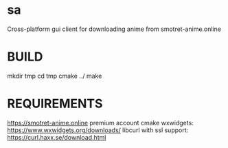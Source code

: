 # sa
Cross-platform gui client for downloading anime from smotret-anime.online

# BUILD
mkdir tmp
cd tmp
cmake ../
make

# REQUIREMENTS
https://smotret-anime.online premium account
cmake
wxwidgets: https://www.wxwidgets.org/downloads/
libcurl with ssl support: https://curl.haxx.se/download.html
